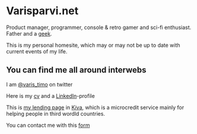 # Varisparvi.net

Product manager, programmer, console & retro gamer and sci-fi enthusiast. Father and a [geek](https://gist.github.com/timovaris/0968b51f41d5aa27864945ce036c3bc2).

This is my personal homesite, which may or may not be up to date with current events of my life.

## You can find me all around interwebs

I am [@varis_timo](https://twitter.com/varis_timo) on twitter

Here is my [cv](https://gist.github.com/timovaris/02a8e0ec322bccc53e45e8beacbe443d) and a [LinkedIn](https://www.linkedin.com/in/timov/)-profile

This is [my lending page](http://www.kiva.org/lender/timov) in [Kiva](http://www.kiva.org), which is a microcredit service mainly for helping people in third wordld countries.

You can contact me with this [form](https://goo.gl/forms/ETH1lU7XF2EqZHog1)
